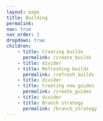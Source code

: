 ```yaml
---
layout: page
title: Building
permalink:
nav: true
nav_order: 2
dropdown: true
children:
    - title: Creating builds
      permalink: /create_builds
    - title: divider
    - title: Refreshing builds
      permalink: /refresh_builds
    - title: divider
    - title: Creating new guides
      permalink: /create_guides
    - title: divider
    - title: Branch strategy
      permalink: /branch_strategy
---
```

